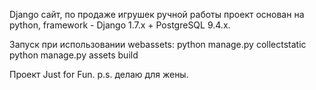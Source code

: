 Django сайт, по продаже игрушек ручной работы
проект основан на python, framework - Django 1.7.x + PostgreSQL 9.4.x. 


Запуск при использовании webassets:
python manage.py collectstatic
python manage.py assets build


Проект Just for Fun.
p.s. делаю для жены. 
